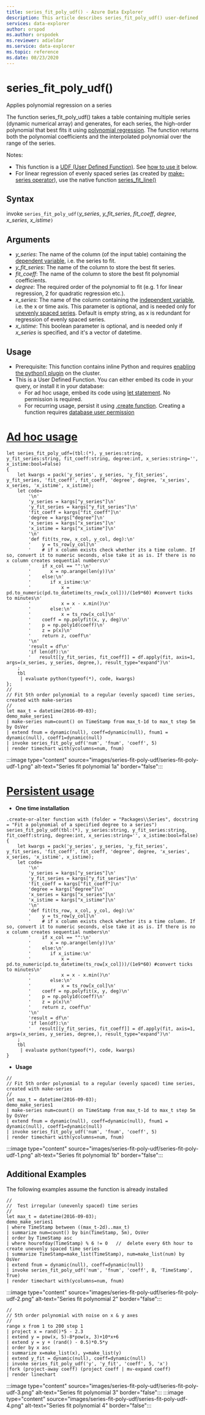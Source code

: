 ```yaml
---
title: series_fit_poly_udf() - Azure Data Explorer
description: This article describes series_fit_poly_udf() user-defined function in Azure Data Explorer.
services: data-explorer
author: orspod
ms.author: orspodek
ms.reviewer: adieldar
ms.service: data-explorer
ms.topic: reference
ms.date: 08/23/2020
---
```

# series_fit_poly_udf()

Applies polynomial regression on a series 

The function series_fit_poly_udf() takes a table containing multiple series (dynamic numerical array) and generates, for each series, the high-order polynomial that best fits it using [polynomial regression](https://en.wikipedia.org/wiki/Polynomial_regression). The function returns both the polynomial coefficients and the interpolated polynomial over the range of the series.

Notes:
* This function is a [UDF (User Defined Function)](functions/user-defined-functions.md). See [how to use it](#usage) below.
* For linear regression of evenly spaced series (as created by [make-series operator](make-seriesoperator.md)), use the native function [series_fit_line()](series-fit-linefunction.md)

## Syntax

invoke `series_fit_poly_udf(`*y_series*, *y_fit_series*, *fit_coeff*, *degree*, *x_series*, *x_istime*`)`
  
## Arguments

* *y_series*: The name of the column (of the input table) containing the [dependent variable](https://en.wikipedia.org/wiki/Dependent_and_independent_variables), i.e. the series to fit.
* *y_fit_series*: The name of the column to store the best fit series.
* *fit_coeff*: The name of the column to store the best fit polynomial coefficients.
* *degree*: The required order of the polynomial to fit (e.g. 1 for linear regression, 2 for quadratic regression etc.).
* *x_series*: The name of the column containing the [independent variable](https://en.wikipedia.org/wiki/Dependent_and_independent_variables), i.e. the x or time axis. This parameter is optional, and is needed only for [unevenly spaced series](https://en.wikipedia.org/wiki/Unevenly_spaced_time_series). Default is empty string, as x is redundant for regression of evenly spaced series.
* *x_istime*: This boolean parameter is optional, and is needed only if *x_series* is specified, and it's a vector of datetime.

## Usage

* Prerequisite: This function contains inline Python and requires [enabling the python() plugin](pythonplugin.md#enable-the-plugin) on the cluster.
* This is a User Defined Function. You can either embed its code in your query, or install it in your database:
    * For ad hoc usage, embed its code using [let statement](letstatement.md). No permission is required.
    * For recurring usage, persist it using [.create function](../management/create-function.md). Creating a function requires [database user permission](../management/access-control/role-based-authorization.md)

# [Ad hoc usage](#tab/adhoc)

<!-- csl: https://help.kusto.windows.net:443/Samples -->
```kusto
let series_fit_poly_udf=(tbl:(*), y_series:string, y_fit_series:string, fit_coeff:string, degree:int, x_series:string='', x_istime:bool=False)
{
    let kwargs = pack('y_series', y_series, 'y_fit_series', y_fit_series, 'fit_coeff', fit_coeff, 'degree', degree, 'x_series', x_series, 'x_istime', x_istime);
    let code=
        '\n'
        'y_series = kargs["y_series"]\n'
        'y_fit_series = kargs["y_fit_series"]\n'
        'fit_coeff = kargs["fit_coeff"]\n'
        'degree = kargs["degree"]\n'
        'x_series = kargs["x_series"]\n'
        'x_istime = kargs["x_istime"]\n'
        '\n'
        'def fit(ts_row, x_col, y_col, deg):\n'
        '    y = ts_row[y_col]\n'
        '    # if x column exists check whether its a time column. If so, convert it to numeric seconds, else take it as is. If there is no x column creates sequential numbers\n'
        '    if x_col == "":\n'
        '       x = np.arange(len(y))\n'
        '    else:\n'
        '       if x_istime:\n'
        '           x = pd.to_numeric(pd.to_datetime(ts_row[x_col]))/(1e9*60) #convert ticks to minutes\n'
        '           x = x - x.min()\n'
        '       else:\n'
        '           x = ts_row[x_col]\n'
        '    coeff = np.polyfit(x, y, deg)\n'
        '    p = np.poly1d(coeff)\n'
        '    z = p(x)\n'
        '    return z, coeff\n'
        '\n'
        'result = df\n'
        'if len(df):\n'
        '   result[[y_fit_series, fit_coeff]] = df.apply(fit, axis=1, args=(x_series, y_series, degree,), result_type="expand")\n'
    ;
    tbl
     | evaluate python(typeof(*), code, kwargs)
};
//
// Fit 5th order polynomial to a regular (evenly spaced) time series, created with make-series
//
let max_t = datetime(2016-09-03);
demo_make_series1
| make-series num=count() on TimeStamp from max_t-1d to max_t step 5m by OsVer
| extend fnum = dynamic(null), coeff=dynamic(null), fnum1 = dynamic(null), coeff1=dynamic(null)
| invoke series_fit_poly_udf('num', 'fnum', 'coeff', 5)
| render timechart with(ycolumns=num, fnum)
```

:::image type="content" source="images/series-fit-poly-udf/series-fit-poly-udf-1.png" alt-text="Series fit polynomial 1a" border="false":::

# [Persistent usage](#tab/persistent)

* **One time installation**
<!-- csl: https://help.kusto.windows.net:443/Samples -->
```kusto
.create-or-alter function with (folder = "Packages\\Series", docstring = "Fit a polynomial of a specified degree to a series")
series_fit_poly_udf(tbl:(*), y_series:string, y_fit_series:string, fit_coeff:string, degree:int, x_series:string='', x_istime:bool=false)
{
    let kwargs = pack('y_series', y_series, 'y_fit_series', y_fit_series, 'fit_coeff', fit_coeff, 'degree', degree, 'x_series', x_series, 'x_istime', x_istime);
    let code=
        '\n'
        'y_series = kargs["y_series"]\n'
        'y_fit_series = kargs["y_fit_series"]\n'
        'fit_coeff = kargs["fit_coeff"]\n'
        'degree = kargs["degree"]\n'
        'x_series = kargs["x_series"]\n'
        'x_istime = kargs["x_istime"]\n'
        '\n'
        'def fit(ts_row, x_col, y_col, deg):\n'
        '    y = ts_row[y_col]\n'
        '    # if x column exists check whether its a time column. If so, convert it to numeric seconds, else take it as is. If there is no x column creates sequential numbers\n'
        '    if x_col == "":\n'
        '       x = np.arange(len(y))\n'
        '    else:\n'
        '       if x_istime:\n'
        '           x = pd.to_numeric(pd.to_datetime(ts_row[x_col]))/(1e9*60) #convert ticks to minutes\n'
        '           x = x - x.min()\n'
        '       else:\n'
        '           x = ts_row[x_col]\n'
        '    coeff = np.polyfit(x, y, deg)\n'
        '    p = np.poly1d(coeff)\n'
        '    z = p(x)\n'
        '    return z, coeff\n'
        '\n'
        'result = df\n'
        'if len(df):\n'
        '   result[[y_fit_series, fit_coeff]] = df.apply(fit, axis=1, args=(x_series, y_series, degree,), result_type="expand")\n'
    ;
    tbl
     | evaluate python(typeof(*), code, kwargs)
}
```

* **Usage**
<!-- csl: https://help.kusto.windows.net:443/Samples -->
```kusto
//
// Fit 5th order polynomial to a regular (evenly spaced) time series, created with make-series
//
let max_t = datetime(2016-09-03);
demo_make_series1
| make-series num=count() on TimeStamp from max_t-1d to max_t step 5m by OsVer
| extend fnum = dynamic(null), coeff=dynamic(null), fnum1 = dynamic(null), coeff1=dynamic(null)
| invoke series_fit_poly_udf('num', 'fnum', 'coeff', 5)
| render timechart with(ycolumns=num, fnum)
```

:::image type="content" source="images/series-fit-poly-udf/series-fit-poly-udf-1.png" alt-text="Series fit polynomial 1b" border="false":::

## Additional Examples

The following examples assume the function is already installed

<!-- csl: https://help.kusto.windows.net:443/Samples -->
```kusto
//
//  Test irregular (unevenly spaced) time series
//
let max_t = datetime(2016-09-03);
demo_make_series1
| where TimeStamp between ((max_t-2d)..max_t)
| summarize num=count() by bin(TimeStamp, 5m), OsVer
| order by TimeStamp asc
| where hourofday(TimeStamp) % 6 != 0   //  delete every 6th hour to create unevenly spaced time series
| summarize TimeStamp=make_list(TimeStamp), num=make_list(num) by OsVer
| extend fnum = dynamic(null), coeff=dynamic(null)
| invoke series_fit_poly_udf('num', 'fnum', 'coeff', 8, 'TimeStamp', True)
| render timechart with(ycolumns=num, fnum)
```

:::image type="content" source="images/series-fit-poly-udf/series-fit-poly-udf-2.png" alt-text="Series fit polynomial 2" border="false":::

<!-- csl: https://help.kusto.windows.net:443/Samples -->
```kusto
//
// 5th order polynomial with noise on x & y axes
//
range x from 1 to 200 step 1
| project x = rand()*5 - 2.3
| extend y = pow(x, 5)-8*pow(x, 3)+10*x+6
| extend y = y + (rand() - 0.5)*0.5*y
| order by x asc 
| summarize x=make_list(x), y=make_list(y)
| extend y_fit = dynamic(null), coeff=dynamic(null)
| invoke series_fit_poly_udf('y', 'y_fit', 'coeff', 5, 'x')
|fork (project-away coeff) (project coeff | mv-expand coeff)
| render linechart
```

:::image type="content" source="images/series-fit-poly-udf/series-fit-poly-udf-3.png" alt-text="Series fit polynomial 3" border="false":::
:::image type="content" source="images/series-fit-poly-udf/series-fit-poly-udf-4.png" alt-text="Series fit polynomial 4" border="false":::

